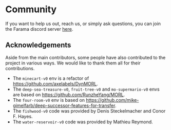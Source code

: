 # Community

If you want to help us out, reach us, or simply ask questions, you can join the Farama discord server [here](https://discord.gg/bnJ6kubTg6).

## Acknowledgements

Aside from the main contributors, some people have also contributed to the project in various ways. We would like to thank them all for their contributions.

* The `minecart-v0` env is a refactor of https://github.com/axelabels/DynMORL.
* The `deep-sea-treasure-v0`, `fruit-tree-v0` and `mo-supermario-v0` envs are based on https://github.com/RunzheYang/MORL.
* The `four-room-v0` env is based on https://github.com/mike-gimelfarb/deep-successor-features-for-transfer.
* The `fishwood-v0` code was provided by Denis Steckelmacher and Conor F. Hayes.
* The `water-reservoir-v0` code was provided by Mathieu Reymond.
